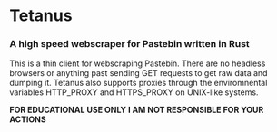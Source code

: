 <h1>Tetanus</h1>
<h3>A high speed webscraper for Pastebin written in Rust</h3>
<p>
This is a thin client for webscraping Pastebin.
There are no headless browsers or anything past sending GET requests to get raw data and dumping it.
Tetanus also supports proxies through the enviromnental variables HTTP_PROXY and HTTPS_PROXY on UNIX-like systems.
</p>

<b>FOR EDUCATIONAL USE ONLY I AM NOT RESPONSIBLE FOR YOUR ACTIONS</b><br>
</p>
